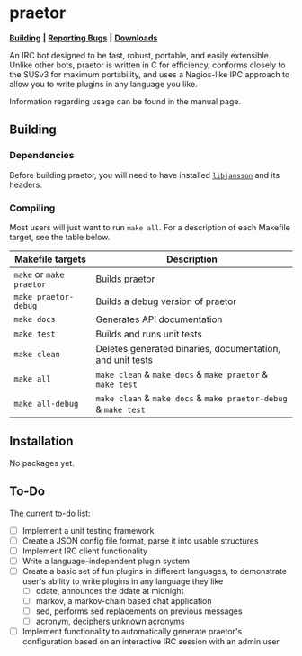 # praetor

[**Building**](https://github.com/Zer0-One/praetor#Building)
**|** [**Reporting Bugs**](https://github.com/Zer0-One/praetor/wiki/Writing-Useful-Bug-Reports)
**|** [**Downloads**](https://whereisjenkins.wtf)

An IRC bot designed to be fast, robust, portable, and easily extensible. Unlike
other bots, praetor is written in C for efficiency, conforms closely to the
SUSv3 for maximum portability, and uses a Nagios-like IPC approach to allow you
to write plugins in any language you like.

Information regarding usage can be found in the manual page.

## Building

### Dependencies

Before building praetor, you will need to have installed
[`libjansson`](https://github.com/akheron/jansson) and its headers.

### Compiling

Most users will just want to run `make all`. For a description of each Makefile
target, see the table below.

Makefile targets         | Description
------------------------ | ---------------------------------------------------------
`make` or `make praetor` | Builds praetor
`make praetor-debug`     | Builds a debug version of praetor
`make docs`              | Generates API documentation
`make test`              | Builds and runs unit tests
`make clean`             | Deletes generated binaries, documentation, and unit tests
`make all`               | `make clean` & `make docs` & `make praetor` & `make test`
`make all-debug`         | `make clean` & `make docs` & `make praetor-debug` & `make test`

## Installation

No packages yet.

## To-Do

The current to-do list:

- [ ] Implement a unit testing framework
- [ ] Create a JSON config file format, parse it into usable structures
- [ ] Implement IRC client functionality
- [ ] Write a language-independent plugin system
- [ ] Create a basic set of fun plugins in different languages, to demonstrate
  user's ability to write plugins in any language they like
    - [ ] ddate, announces the ddate at midnight
    - [ ] markov, a markov-chain based chat application
    - [ ] sed, performs sed replacements on previous messages
    - [ ] acronym, deciphers unknown acronyms
- [ ] Implement functionality to automatically generate praetor's configuration
  based on an interactive IRC session with an admin user
